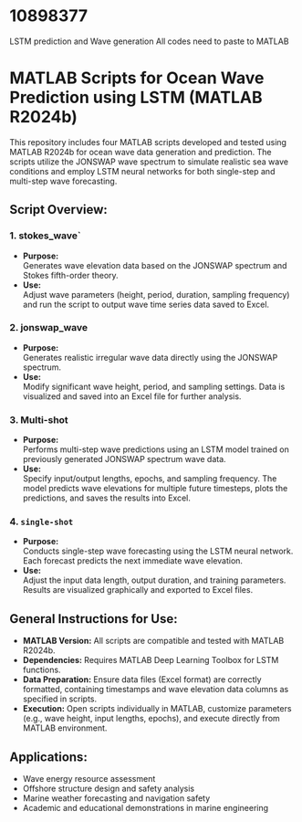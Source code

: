# 10898377
LSTM prediction and Wave generation
All codes need to paste to MATLAB

# MATLAB Scripts for Ocean Wave Prediction using LSTM (MATLAB R2024b)

This repository includes four MATLAB scripts developed and tested using MATLAB R2024b for ocean wave data generation and prediction. The scripts utilize the JONSWAP wave spectrum to simulate realistic sea wave conditions and employ LSTM neural networks for both single-step and multi-step wave forecasting.

## Script Overview:

### 1. **stokes_wave`**  
- **Purpose:**  
Generates wave elevation data based on the JONSWAP spectrum and Stokes fifth-order theory.  
- **Use:**  
Adjust wave parameters (height, period, duration, sampling frequency) and run the script to output wave time series data saved to Excel.

### 2. **jonswap_wave**  
- **Purpose:**  
Generates realistic irregular wave data directly using the JONSWAP spectrum.  
- **Use:**  
Modify significant wave height, period, and sampling settings. Data is visualized and saved into an Excel file for further analysis.

### 3. **Multi-shot**  
- **Purpose:**  
Performs multi-step wave predictions using an LSTM model trained on previously generated JONSWAP spectrum wave data.  
- **Use:**  
Specify input/output lengths, epochs, and sampling frequency. The model predicts wave elevations for multiple future timesteps, plots the predictions, and saves the results into Excel.

### 4. **`single-shot`**  
- **Purpose:**  
Conducts single-step wave forecasting using the LSTM neural network. Each forecast predicts the next immediate wave elevation.  
- **Use:**  
Adjust the input data length, output duration, and training parameters. Results are visualized graphically and exported to Excel files.

## General Instructions for Use:

- **MATLAB Version:** All scripts are compatible and tested with MATLAB R2024b.
- **Dependencies:** Requires MATLAB Deep Learning Toolbox for LSTM functions.
- **Data Preparation:** Ensure data files (Excel format) are correctly formatted, containing timestamps and wave elevation data columns as specified in scripts.
- **Execution:** Open scripts individually in MATLAB, customize parameters (e.g., wave height, input lengths, epochs), and execute directly from MATLAB environment.

## Applications:

- Wave energy resource assessment  
- Offshore structure design and safety analysis  
- Marine weather forecasting and navigation safety  
- Academic and educational demonstrations in marine engineering
